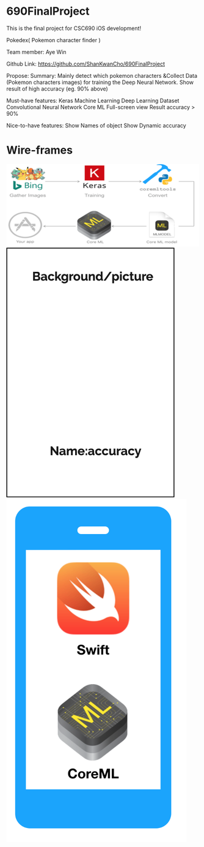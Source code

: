 # 690FinalProject
This is the final project for CSC690 iOS development!

Pokedex( Pokemon character finder ) 

Team member: Aye Win

Github Link: https://github.com/ShanKwanCho/690FinalProject

Propose:
Summary:
Mainly detect which pokemon characters &Collect Data (Pokemon characters images) for training the Deep
Neural Network. Show result of high accuracy (eg. 90% above)


Must-have features:
Keras
Machine Learning
Deep Learning Dataset
Convolutional Neural Network 
Core ML
Full-screen view
Result accuracy > 90%






Nice-to-have features:
Show Names of object
Show Dynamic accuracy

Wire-frames  
===========
![image](https://github.com/ShanKwanCho/690FinalProject/blob/master/Document%20Image/ARCH.png)
![image](https://github.com/ShanKwanCho/690FinalProject/blob/master/Document%20Image/Screen.png)
![image](https://github.com/ShanKwanCho/690FinalProject/blob/master/Document%20Image/Screen1.png)

